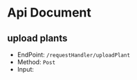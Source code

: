 # Api Document

## upload plants
* EndPoint: `/requestHandler/uploadPlant`
* Method: `Post`
* Input: 
